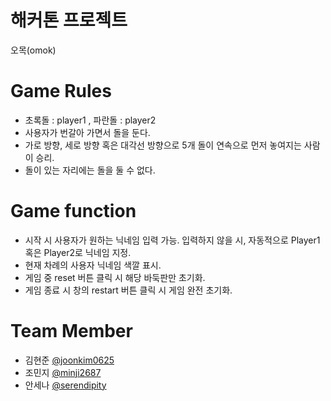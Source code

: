 # 해커톤 프로젝트

오목(omok)

# Game Rules

- 초록돌 : player1 , 파란돌 : player2
- 사용자가 번갈아 가면서 돌을 둔다.
- 가로 방향, 세로 방향 혹은 대각선 방향으로 5개 돌이 연속으로 먼저 놓여지는 사람이 승리.
- 돌이 있는 자리에는 돌을 둘 수 없다.


# Game function

- 시작 시 사용자가 원하는 닉네임 입력 가능. 입력하지 않을 시, 자동적으로 Player1 혹은 Player2로 닉네임 지정.
- 현재 차례의 사용자 닉네임 색깔 표시.
- 게임 중 reset 버튼 클릭 시 해당 바둑판만 초기화.
- 게임 종료 시 창의 restart 버튼 클릭 시 게임 완전 초기화.

# Team Member

- 김현준 [@joonkim0625](https://github.com/joonkim0625)
- 조민지 [@minji2687](https://github.com/minji2687)
- 안세나 [@serendipity](https://github.com/sena-a)
